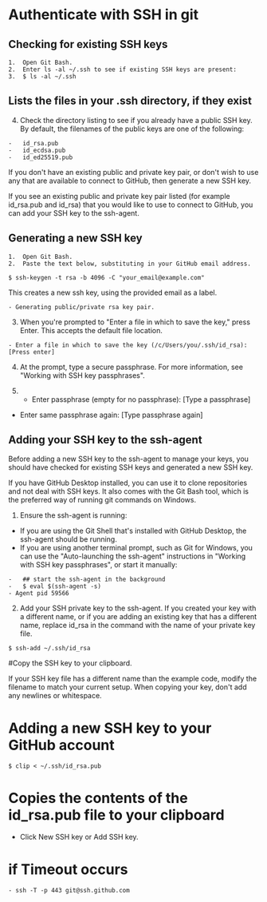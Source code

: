 # Authenticate with SSH in git

## Checking for existing SSH keys
```
1.	Open Git Bash.
2.	Enter ls -al ~/.ssh to see if existing SSH keys are present:
3.	$ ls -al ~/.ssh
```
## Lists the files in your .ssh directory, if they exist
4.	Check the directory listing to see if you already have a public SSH key. By default, the filenames of the public keys are one of the following:
```
-	id_rsa.pub
-	id_ecdsa.pub
-	id_ed25519.pub
```

If you don't have an existing public and private key pair, or don't wish to use any that are available to connect to GitHub, then generate a new SSH key.

If you see an existing public and private key pair listed (for example id_rsa.pub and id_rsa) that you would like to use to connect to GitHub, you can add your SSH key to the ssh-agent.


## Generating a new SSH key
```
1.	Open Git Bash.
2.	Paste the text below, substituting in your GitHub email address.

$ ssh-keygen -t rsa -b 4096 -C "your_email@example.com"
```
This creates a new ssh key, using the provided email as a label.
```
- Generating public/private rsa key pair.
```
3.	When you're prompted to "Enter a file in which to save the key," press Enter. This accepts the default file location.
```
- Enter a file in which to save the key (/c/Users/you/.ssh/id_rsa):[Press enter]
```
4.	At the prompt, type a secure passphrase. For more information, see "Working with SSH key passphrases".

5.	- Enter passphrase (empty for no passphrase): [Type a passphrase]

- Enter same passphrase again: [Type passphrase again]


## Adding your SSH key to the ssh-agent
Before adding a new SSH key to the ssh-agent to manage your keys, you should have checked for existing SSH keys and generated a new SSH key.

If you have GitHub Desktop installed, you can use it to clone repositories and not deal with SSH keys. It also comes with the Git Bash tool, which is the preferred way of running git commands on Windows.

1.	Ensure the ssh-agent is running:
-	If you are using the Git Shell that's installed with GitHub Desktop, the ssh-agent should be running.
-	If you are using another terminal prompt, such as Git for Windows, you can use the "Auto-launching the ssh-agent" instructions in "Working with SSH key passphrases", or start it manually:
```
-	## start the ssh-agent in the background
-	$ eval $(ssh-agent -s)
- Agent pid 59566
```
2.	Add your SSH private key to the ssh-agent. If you created your key with a different name, or if you are adding an existing key that has a different name, replace id_rsa in the command with the name of your private key file.
```
$ ssh-add ~/.ssh/id_rsa
```

#Copy the SSH key to your clipboard.

If your SSH key file has a different name than the example code, modify the filename to match your current setup. When copying your key, don't add any newlines or whitespace.

# Adding a new SSH key to your GitHub account
```
$ clip < ~/.ssh/id_rsa.pub
```
# Copies the contents of the id_rsa.pub file to your clipboard
- Click New SSH key or Add SSH key.
# if Timeout occurs
```
- ssh -T -p 443 git@ssh.github.com
```



